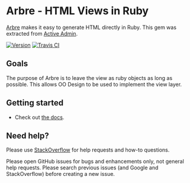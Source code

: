 # Arbre - HTML Views in Ruby

[Arbre](https://www.activeadmin.info/arbre) makes it easy to generate HTML directly in Ruby. This gem was extracted from [Active Admin](https://github.com/activeadmin/active_admin).

[![Version         ][rubygems_badge]][rubygems]
[![Travis CI       ][travis_badge]][travis]

## Goals

The purpose of Arbre is to leave the view as ruby objects as long
as possible. This allows OO Design to be used to implement the view layer.

## Getting started

* Check out [the docs][docs].

## Need help?

Please use [StackOverflow][stackoverflow] for help requests and how-to questions.

Please open GitHub issues for bugs and enhancements only, not general help requests.
Please search previous issues (and Google and StackOverflow) before creating a new issue.


[rubygems_badge]: http://img.shields.io/gem/v/arbre.svg
[rubygems]: https://rubygems.org/gems/arbre
[travis_badge]: http://img.shields.io/travis/activeadmin/arbre/master.svg
[travis]: https://travis-ci.org/activeadmin/arbre

[docs]: https://activeadmin.github.io/arbre/
[stackoverflow]: http://stackoverflow.com/questions/tagged/arbre
